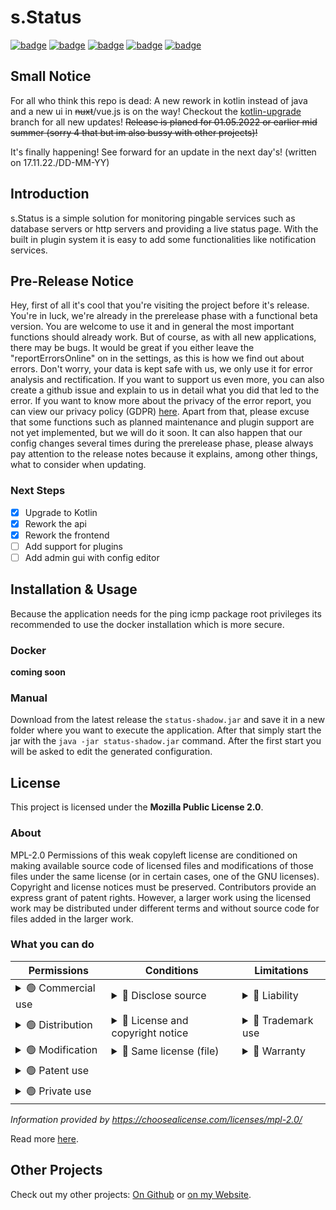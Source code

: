 # s.Status
[![badge](https://img.shields.io/badge/license-MPL--2.0-orange)](https://github.com/scolastico-dev/s.Status/blob/main/LICENSE)
[![badge](https://img.shields.io/github/languages/code-size/scolastico-dev/s.Status)](https://github.com/scolastico-dev/s.Status/graphs/contributors)
[![badge](https://img.shields.io/github/issues/scolastico-dev/s.Status)](https://github.com/scolastico-dev/s.Status/issues)
[![badge](https://img.shields.io/github/v/tag/scolastico-dev/s.Status?label=version)](https://github.com/scolastico-dev/s.Status/releases)
[![badge](https://github.com/scolastico-dev/s.Status/actions/workflows/main.yml/badge.svg)](https://github.com/scolastico-dev/s.Status/actions)

## Small Notice
For all who think this repo is dead: A new rework in kotlin instead of java and a new ui in ~~nuxt~~/vue.js is on the way! Checkout the [kotlin-upgrade](https://github.com/scolastico-dev/s.Status/tree/kotlin-upgrade) branch for all new updates! ~~Release is planed for 01.05.2022 or earlier mid summer (sorry 4 that but im also bussy with other projects)!~~

It's finally happening! See forward for an update in the next day's! (written on 17.11.22./DD-MM-YY)

## Introduction
s.Status is a simple solution for monitoring pingable services such as database servers or http servers and providing a live status page. With the built in plugin system it is easy to add some functionalities like notification services.

## Pre-Release Notice
Hey, first of all it's cool that you're visiting the project before it's release. You're in luck, we're already in the prerelease phase with a functional beta version. You are welcome to use it and in general the most important functions should already work. But of course, as with all new applications, there may be bugs. It would be great if you either leave the "reportErrorsOnline" on in the settings, as this is how we find out about errors. Don't worry, your data is kept safe with us, we only use it for error analysis and rectification. If you want to support us even more, you can also create a github issue and explain to us in detail what you did that led to the error. If you want to know more about the privacy of the error report, you can view our privacy policy (GDPR) [here](https://go.scolasti.co/privacy). Apart from that, please excuse that some functions such as planned maintenance and plugin support are not yet implemented, but we will do it soon. It can also happen that our config changes several times during the prerelease phase, please always pay attention to the release notes because it explains, among other things, what to consider when updating.

### Next Steps
- [x] Upgrade to Kotlin
- [x] Rework the api
- [x] Rework the frontend
- [ ] Add support for plugins
- [ ] Add admin gui with config editor

## Installation & Usage
Because the application needs for the ping icmp package root privileges its recommended to use the docker installation which is more secure.

### Docker
**coming soon**

### Manual
Download from the latest release the `status-shadow.jar` and save it in a new folder where you want to execute the application. After that simply start the jar with the `java -jar status-shadow.jar` command. After the first start you will be asked to edit the generated configuration.

## License
This project is licensed under the **Mozilla Public License 2.0**.
### About
MPL-2.0
Permissions of this weak copyleft license are conditioned on making available source code of licensed files and modifications of those files under the same license (or in certain cases, one of the GNU licenses). Copyright and license notices must be preserved. Contributors provide an express grant of patent rights. However, a larger work using the licensed work may be distributed under different terms and without source code for files added in the larger work.
### What you can do
| Permissions                                                                                                                       | Conditions                                                                                                                                                                                                                           | Limitations                                                                                                                                                                                                                      |
|-----------------------------------------------------------------------------------------------------------------------------------|--------------------------------------------------------------------------------------------------------------------------------------------------------------------------------------------------------------------------------------|----------------------------------------------------------------------------------------------------------------------------------------------------------------------------------------------------------------------------------|
| <details><summary>🟢 Commercial use</summary>The licensed material and derivatives may be used for commercial purposes.</details> | <details><summary>🔵 Disclose source</summary>Source code must be made available when the licensed material is distributed.</details>                                                                                                | <details><summary>🔴 Liability</summary>This license includes a limitation of liability.</details>                                                                                                                               |
| <details><summary>🟢 Distribution</summary>The licensed material may be distributed.</details>                                    | <details><summary>🔵 License and copyright notice</summary>A copy of the license and copyright notice must be included with the licensed material.</details>                                                                         | <details><summary>🔴 Trademark use</summary>This license explicitly states that it does NOT grant trademark rights, even though licenses without such a statement probably do not grant any implicit trademark rights.</details> |
| <details><summary>🟢 Modification</summary>The licensed material may be modified.</details>                                       | <details><summary>🔵 Same license (file)</summary>Modifications of existing files must be released under the same license when distributing the licensed material. In some cases a similar or related license may be used.</details> | <details><summary>🔴 Warranty</summary>This license explicitly states that it does NOT provide any warranty.</details>                                                                                                           |
| <details><summary>🟢 Patent use</summary>This license provides an express grant of patent rights from contributors.</details>     |                                                                                                                                                                                                                                      |                                                                                                                                                                                                                                  |
| <details><summary>🟢 Private use</summary>The licensed material may be used and modified in private.</details>                    |                                                                                                                                                                                                                                      |                                                                                                                                                                                                                                  |
*Information provided by https://choosealicense.com/licenses/mpl-2.0/*

Read more [here](https://github.com/scolastico-dev/s.Status/blob/main/LICENSE).

## Other Projects
Check out my other projects: [On Github](https://github.com/scolastico-dev) or [on my Website](https://scolasti.co/).
